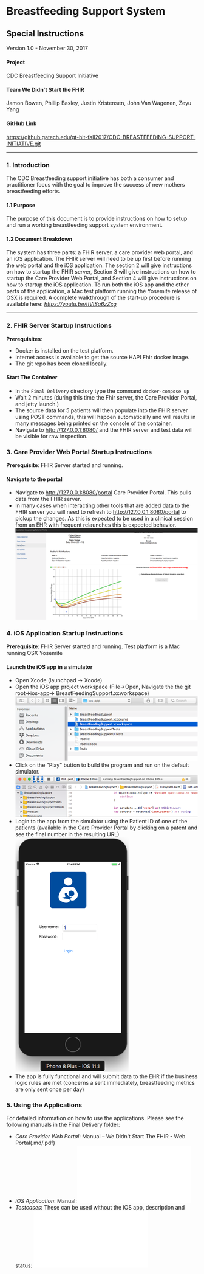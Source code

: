 # **Breastfeeding Support System**

## **Special Instructions**

Version 1.0 - November 30, 2017

#### **Project**
CDC Breastfeeding Support Initiative

#### **Team We Didn't Start the FHIR**
Jamon Bowen, Phillip Baxley, Justin Kristensen, John Van Wagenen, Zeyu Yang

#### **GitHub Link**
https://github.gatech.edu/gt-hit-fall2017/CDC-BREASTFEEDING-SUPPORT-INITIATIVE.git

---

### 1. Introduction
The CDC Breastfeeding support initiative has both a consumer and practitioner focus with the goal to improve the success of new mothers breastfeeding efforts.   

#### 1.1 Purpose
The purpose of this document is to provide instructions on how to setup and run a working breastfeeding support system environment.


#### 1.2 Document Breakdown
The system has three parts: a FHIR server, a care provider web portal, and an iOS application. The FHIR server will need to be up first before running the web portal and the iOS application. The section 2 will give instructions on how to startup the FHIR server, Section 3 will give instructions on how to startup the Care Provider Web Portal, and Section 4 will give instructions on how to startup the iOS application.  To run both the iOS app and the other parts of the application, a Mac test platform running the Yosemite release of OSX is required.  A complete walkthrough of the start-up procedure is available here: *https://youtu.be/tIViSa6zZxg*

---
### 2. FHIR Server Startup Instructions

**Prerequisites**: 
- Docker is installed on the test platform.  
- Internet access is available to get the source HAPI Fhir docker image.
- The git repo has been cloned locally.

#### Start The Container
- In the `Final Delivery` directory type the command `docker-compose up`
- Wait 2 minutes (during this time the Fhir server, the Care Provider Portal, and jetty launch.)
- The source data for 5 patients will then populate into the FHIR server using POST commands, this will happen automatically and will results in many messages being printed on the console of the container.
- Navigate to http://127.0.0.1:8080/ and the FHIR server and test data will be visible for raw inspection.

### 3. Care Provider Web Portal Startup Instructions
**Prerequisite**: FHIR Server started and running.

#### Navigate to the portal
- Navigate to http://127.0.0.1:8080/portal Care Provider Portal.  This pulls data from the FHIR server.
- In many cases when interacting other tools that are added data to the FHIR server you will need to refresh to http://127.0.0.1:8080/portal to pickup the changes.  As this is expected to be used in a clinical session from an EHR with frequent relaunches this is expected behavior.
![Portal](figures/care_portal.png)

### 4. iOS Application Startup Instructions
**Prerequisite**: FHIR Server started and running.  Test platform is a Mac running OSX Yosemite 

#### Launch the iOS app in a simulator
- Open Xcode (launchpad -> Xcode)
- Open the iOS app project workspace (File->Open, Navigate the the git root->ios-app-> BreastFeedingSupport.xcworkspace) ![open](figures/xcode_open.png)
- Click on the "Play" button to build the program and run on the default simulator. ![Play](figures/xcode_play.png)
- Login to the app from the simulator using the Patient ID of one of the patients (available in the Care Provider Portal by clicking on a patent and see the final number in the resulting URL) ![Simulator](figures/iOS_app.png)
- The app is fully functional and will submit data to the EHR if the business logic rules are met (concerns a sent immediately, breastfeeding metrics are only sent once per day)


### 5. Using the Applications
For detailed information on how to use the applications. Please see the following manuals in the Final Delivery folder:

- *Care Provider Web Portal*: Manual – We Didn't Start The FHIR - Web Portal(.md/.pdf)
- *iOS Application*: Manual:![We Didn't Start The FHIR - iOS(.md/.pdf)](Manual%20–%20We%20Didn't%20Start%20The%20FHIR%20-%20iOS.md)
- *Testcases*: These can be used without the iOS app, description and status: ![Tests](../documentation/TestDescriptions.md)
